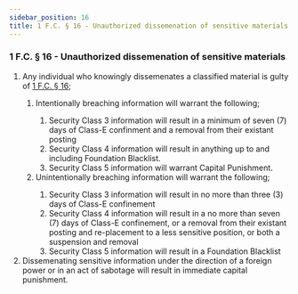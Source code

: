 ```yaml
---
sidebar_position: 16
title: 1 F.C. § 16 - Unauthorized dissemenation of sensitive materials
---
```


<h3 id="FC1.16">1 F.C. § 16 - Unauthorized dissemenation of sensitive materials</h3>
<ol>
	<li>Any individual who knowingly dissemenates a classified material is gulty of <a href="#FC1.16">1 F.C. § 16</a>;</li>
	<ol style={{'list-style' : 'lower-alpha'}}>
		<li>Intentionally breaching information will warrant the following;</li>
		<ol style={{'list-style' : 'lower-roman'}}>
			<li>Security Class 3 information will result in a minimum of seven (7) days of Class-E confinment and a removal from their existant posting</li>
			<li>Security Class 4 information will result in anything up to and including Foundation Blacklist.</li>
			<li>Security Class 5 information will warrant Capital Punishment.</li>
		</ol>
		<li>Unintentionally breaching information will warrant the following;</li>
		<ol style={{'list-style' : 'lower-roman'}}>
			<li>Security Class 3 information will result in no more than three (3) days of Class-E confinement</li>
			<li>Security Class 4 information will result in a no more than seven (7) days of Class-E confinement, or a removal from their existant posting and re-placement to a less sensitive position, or both a suspension and removal</li>
			<li>Security Class 5 information will result in a Foundation Blacklist</li>
		</ol>
	</ol>
	<li>Dissemenating sensitive information under the direction of a foreign power or in an act of sabotage will result in immediate capital punishment.</li>
</ol>